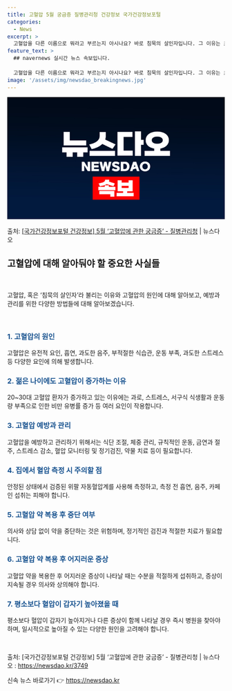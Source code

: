 ```yaml
---
title: 고혈압 5월 궁금증 질병관리청 건강정보 국가건강정보포털
categories:
  - News
excerpt: >
  고혈압을 다른 이름으로 뭐라고 부르는지 아시나요? 바로 침묵의 살인자입니다. 그 이유는 초기에는 증상이 뚜렷…
feature_text: >
  ## navernews 실시간 뉴스 속보입니다.

  고혈압을 다른 이름으로 뭐라고 부르는지 아시나요? 바로 침묵의 살인자입니다. 그 이유는 초기에는 증상이 뚜렷…
image: '/assets/img/newsdao_breakingnews.jpg'
---
```


![뉴스다오 속보](/assets/img/newsdao_breakingnews.jpg)

<p>출처: <a href="https://newsdao.kr/3749" rel="dofollow">[국가건강정보포털 건강정보] 5월 ‘고혈압에 관한 궁금증’ - 질병관리청</a> | 뉴스다오</p>

<h2 data-ke-size="size26">고혈압에 대해 알아둬야 할 중요한 사실들</h2>
<p data-ke-size="size16">&nbsp;</p>
고혈압, 혹은 ‘침묵의 살인자’라 불리는 이유와 고혈압의 원인에 대해 알아보고, 예방과 관리를 위한 다양한 방법들에 대해 알아보겠습니다.
<p data-ke-size="size16">&nbsp;</p>

<h3><b><span style="color: #1a5490;">1. 고혈압의 원인</span></b></h3>
고혈압은 유전적 요인, 흡연, 과도한 음주, 부적절한 식습관, 운동 부족, 과도한 스트레스 등 다양한 요인에 의해 발생합니다.

<h3><b><span style="color: #1a5490;">2. 젊은 나이에도 고혈압이 증가하는 이유</span></b></h3>
20~30대 고혈압 환자가 증가하고 있는 이유에는 과로, 스트레스, 서구식 식생활과 운동량 부족으로 인한 비만 유병률 증가 등 여러 요인이 작용합니다.

<h3><b><span style="color: #1a5490;">3. 고혈압 예방과 관리</span></b></h3>
고혈압을 예방하고 관리하기 위해서는 식단 조절, 체중 관리, 규칙적인 운동, 금연과 절주, 스트레스 감소, 혈압 모니터링 및 정기검진, 약물 치료 등이 필요합니다.

<h3><b><span style="color: #1a5490;">4. 집에서 혈압 측정 시 주의할 점</span></b></h3>
안정된 상태에서 검증된 위팔 자동혈압계를 사용해 측정하고, 측정 전 흡연, 음주, 카페인 섭취는 피해야 합니다.

<h3><b><span style="color: #1a5490;">5. 고혈압 약 복용 후 중단 여부</span></b></h3>
의사와 상담 없이 약을 중단하는 것은 위험하며, 정기적인 검진과 적절한 치료가 필요합니다.

<h3><b><span style="color: #1a5490;">6. 고혈압 약 복용 후 어지러운 증상</span></b></h3>
고혈압 약을 복용한 후 어지러운 증상이 나타날 때는 수분을 적절하게 섭취하고, 증상이 지속될 경우 의사와 상의해야 합니다.

<h3><b><span style="color: #1a5490;">7. 평소보다 혈압이 갑자기 높아졌을 때</span></b></h3>
평소보다 혈압이 갑자기 높아지거나 다른 증상이 함께 나타날 경우 즉시 병원을 찾아야 하며, 일시적으로 높아질 수 있는 다양한 원인을 고려해야 합니다.
<p data-ke-size="size16">&nbsp;</p>

출처: [국가건강정보포털 건강정보] 5월 ‘고혈압에 관한 궁금증’ - 질병관리청 | 뉴스다오  : https://newsdao.kr/3749 

신속 뉴스 바로가기 👉 <a href="https://newsdao.kr" rel="dofollow">https://newsdao.kr</a>


